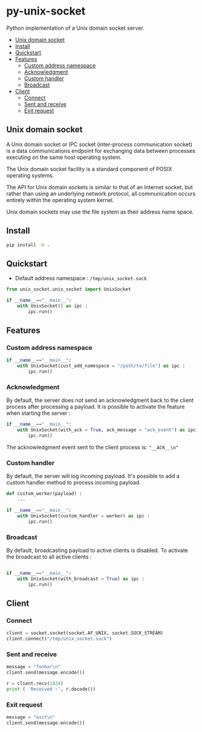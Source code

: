 # py-unix-socket

Python implementation of a Unix domain socket server. 



* [Unix domain socket](#unix-domain-socket)
* [Install](#install)
* [Quickstart](#quickstart)
* [Features](#features)
	* [Custom address namespace](#custom-address-namespace)
	* [Acknowledgment](#acknowledgment)
	* [Custom handler](#custom-handler)
	* [Broadcast](#broadcast)
* [Client](#client)
	* [Connect](#connect)
	* [Sent and receive](#sent-and-receive)
	* [Exit request](#exit-request)


## Unix domain socket
A Unix domain socket or IPC socket (inter-process communication socket) is a data communications endpoint for exchanging data between processes executing on the same host operating system.

The Unix domain socket facility is a standard component of POSIX operating systems.

The API for Unix domain sockets is similar to that of an Internet socket, but rather than using an underlying network protocol, all communication occurs entirely within the operating system kernel.

Unix domain sockets may use the file system as their address name space. 


## Install 
```bash 
pip install -U . 
```

## Quickstart 
- Default address namespace : `/tmp/unix_socket.sock`

```python
from unix_socket.unix_socket import UnixSocket

if __name__=="__main__":
    with UnixSocket() as ipc : 
        ipc.run()
```

## Features  
### Custom address namespace 
```python 
if __name__=="__main__":
    with UnixSocket(cust_add_namespace = "/path/to/file") as ipc : 
        ipc.run()
```

### Acknowledgment 
By default, the server does not send an acknowledgment back to the client process after processing a payload.
It is possible to activate the feature  when starting the server : 
```python 
if __name__=="__main__":
    with UnixSocket(with_ack = True, ack_message = "ack_event") as ipc : 
        ipc.run()
```

The acknowledgment event sent to the client process is: `"__ACK__\n"`

### Custom handler
By default, the server will log incoming payload. 
It's possible to add a custom handler method to process incoming payload. 
```python 
def custom_worker(payload) : 
	... 

if __name__=="__main__":
    with UnixSocket(custom_handler = worker) as ipc : 
        ipc.run()
```

### Broadcast 
By default, broadcasting payload to active clients is disabled. 
To activate the broadcast to all active clients : 

```python 

if __name__=="__main__":
    with UnixSocket(with_broadcast = True) as ipc : 
        ipc.run()
```

## Client 
### Connect 
```python
client = socket.socket(socket.AF_UNIX, socket.SOCK_STREAM)
client.connect("/tmp/unix_socket.sock")
```
### Sent and receive
```python
message = "foobar\n"
client.send(message.encode())

r = client.recv(1024)
print ( 'Received :', r.decode())
```

### Exit request
```python
message = "exit\n"
client.send(message.encode())
```










